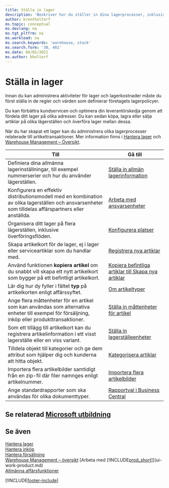 ```yaml
---
title: Ställa in lager
description: 'Beskriver hur du ställer in dina lagerprocesser, inklusive överföringsflöden och lagerställen som t. ex. distributionslager.'
author: brentholtorf
ms.topic: conceptual
ms.devlang: na
ms.tgt_pltfrm: na
ms.workload: na
ms.search.keywords: 'warehouse, stock'
ms.search.form: '30, 461'
ms.date: 04/01/2021
ms.author: bholtorf
---
```

# Ställa in lager
Innan du kan administrera aktiviteter för lager och lagerkostnader måste du först ställa in de regler och värden som definierar företagets lagerpolicyer.

Du kan förbättra kundservicen och optimera din leverantörskedja genom att fördela ditt lager på olika adresser. Du kan sedan köpa, lagra eller sälja artiklar på olika lägerställen och överföra lager mellan dessa.

När du har skapat ett lager kan du administrera olika lagerprocesser relaterade till artikeltransaktioner. Mer information finns i [Hantera lager](inventory-manage-inventory.md) och [Warehouse Management – Översikt](design-details-warehouse-management.md).

| Till | Gå till |
| --- | --- |
| Definiera dina allmänna lagerinställningar, till exempel nummerserier och hur du använder lägerställen. |[Ställa in allmän lagerinformation](inventory-how-setup-general.md) |
|Konfigurera en effektiv distributionsmodell med en kombination av olika lagerställen och ansvarsenheter som tilldelas affärspartners eller anställda.|[Arbeta med ansvarsenheter](inventory-responsibility-centers.md)|
| Organisera ditt lager på flera lägerställen, inklusive överföringsflöden. |[Konfigurera platser](inventory-how-register-new-items.md) |
| Skapa artikelkort för de lager, ej i lager eller serviceartiklar som du handlar med. |[Registrera nya artiklar](inventory-how-register-new-items.md) |
|Använd funktionen **kopiera artikel** om du snabbt vill skapa ett nytt artikelkort som bygger på ett befintligt artikelkort.|[Kopiera befintliga artiklar till Skapa nya artiklar](inventory-how-copy-items.md)|
|Lär dig hur dy fyller i fältet **typ** på artikelkorten enligt affärssyftet.|[Om artikeltyper](inventory-about-item-types.md)|
|Ange flera måttenheter för en artikel som kan användas som alternativa enheter till exempel för försäljning, inköp eller produkttransaktioner.|[Ställa in måttenheter för artikel](inventory-how-setup-units-of-measure.md)|
|Som ett tillägg till artikelkort kan du registrera artikelinformation i ett visst lagerställe eller en viss variant.|[Ställa in lagerställeenheter](inventory-how-to-set-up-stockkeeping-units.md)|
| Tilldela objekt till kategorier och ge dem attribut som hjälper dig och kunderna att hitta objekt. |[Kategorisera artiklar](inventory-how-categorize-items.md) |
|Importera flera artikelbilder samtidigt från en zip-fil där filer namnges enligt artikelnummer.|[Importera flera artikelbilder](inventory-how-import-item-pictures.md)|
|Ange standardrapporter som ska användas för olika dokumenttyper.|[Rapportval i Business Central](across-report-selections.md)|

## Se relaterad [Microsoft utbildning](/training/paths/trade-get-started-dynamics-365-business-central/)

## Se även

[Hantera lager](inventory-manage-inventory.md)  
[Hantera inköp](purchasing-manage-purchasing.md)  
[Hantera försäljning](sales-manage-sales.md)    
[Warehouse Management – översikt](design-details-warehouse-management.md)
[Arbeta med [!INCLUDE[prod_short](includes/prod_short.md)]](ui-work-product.md)  
[Allmänna affärsfunktioner](ui-across-business-areas.md)


[!INCLUDE[footer-include](includes/footer-banner.md)]

